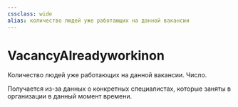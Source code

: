 ```yaml
---
cssclass: wide
alias: количество людей уже работающих на данной вакансии
---
```


# VacancyAlreadyworkinon

Количество людей уже работающих на данной вакансии. Число. 

Получается из-за данных о конкретных специалистах, которые заняты в организации в данный момент времени. 
